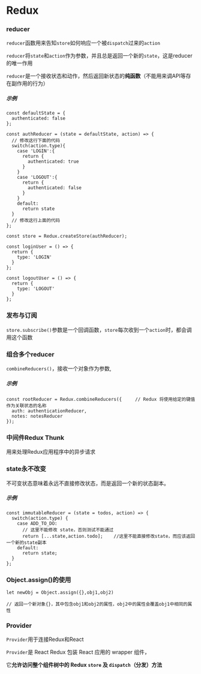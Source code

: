 # Redux



### reducer

`reducer`函数用来告知`store`如何响应一个被`dispatch`过来的`action`

`reducer`将`state`和`action`作为参数，并且总是返回一个新的`state`，这是reducer的唯一作用

`reducer`是一个接收状态和动作，然后返回新状态的**纯函数**（不能用来调API等存在副作用的行为）

##### 示例

```
const defaultState = {
  authenticated: false
};

const authReducer = (state = defaultState, action) => {
  // 修改这行下面的代码
  switch(action.type){
    case 'LOGIN':{
      return {
        authenticated: true
      }
    }
    case 'LOGOUT':{
      return {
        authenticated: false
      }
    }
    default:
      return state
  }
  // 修改这行上面的代码
};

const store = Redux.createStore(authReducer);

const loginUser = () => {
  return {
    type: 'LOGIN'
  }
};

const logoutUser = () => {
  return {
    type: 'LOGOUT'
  }
};
```



### 发布与订阅

`store.subscribe()`参数是一个回调函数，`store`每次收到一个`action`时，都会调用这个函数



### 组合多个reducer

`combineReducers()`，接收一个对象作为参数,

##### 示例

```
const rootReducer = Redux.combineReducers({		// Redux 将使用给定的键值作为关联状态的名称
  auth: authenticationReducer,
  notes: notesReducer
});
```





### 中间件Redux Thunk

用来处理Redux应用程序中的异步请求



### state永不改变

不可变状态意味着永远不直接修改状态，而是返回一个新的状态副本。

##### 示例

```
const immutableReducer = (state = todos, action) => {
  switch(action.type) {
    case ADD_TO_DO:
      // 这里不能修改 state，否则测试不能通过
      return [...state,action.todo];	//这里不能直接修改state，而应该返回一个新的state副本
    default:
      return state;
  }
};
```



### Object.assign()的使用

```
let newObj = Object.assign({},obj1,obj2)

// 返回一个新对象{}，其中包含obj1和obj2的属性，obj2中的属性会覆盖obj1中相同的属性
```





### Provider

`Provider`用于连接Redux和React

`Provider`是 React Redux 包装 React 应用的 wrapper 组件， 

它**允许访问整个组件树中的 Redux `store` 及 `dispatch`（分发）方法**

